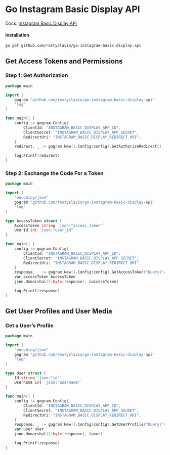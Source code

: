 # Go Instagram Basic Display API
Docs: [Instagram Basic Display API](https://developers.facebook.com/docs/instagram-basic-display-api)
#### Installation
```shell
go get github.com/rostyslavio/go-instagram-basic-display-api
```
## Get Access Tokens and Permissions
### Step 1: Get Authorization
```go
package main

import (
	gogram "github.com/rostyslavio/go-instagram-basic-display-api"
	"log"
)

func main() {
	config := gogram.Config{
		ClientId: "INSTAGRAM_BASIC_DISPLAY_APP_ID",
		ClientSecret: "INSTAGRAM_BASIC_DISPLAY_APP_SECRET",
		RedirectUri: "INSTAGRAM_BASIC_DISPLAY_REDIRECT_URI",
	}
	redirect, _ := gogram.New().Config(config).GetAuthorizeRedirect()

	log.Printf(redirect)
}
```
### Step 2: Exchange the Code For a Token
```go
package main

import (
	"encoding/json"
	gogram "github.com/rostyslavio/go-instagram-basic-display-api"
	"log"
)

type AccessToken struct {
	AccessToken string `json:"access_token"`
	UserId int `json:"user_id"`
}

func main() {
	config := gogram.Config{
		ClientId: "INSTAGRAM_BASIC_DISPLAY_APP_ID",
		ClientSecret: "INSTAGRAM_BASIC_DISPLAY_APP_SECRET",
		RedirectUri: "INSTAGRAM_BASIC_DISPLAY_REDIRECT_URI",
	}
	response, _ := gogram.New().Config(config).GetAccessToken("Query('code')")
	var accessToken AccessToken
	json.Unmarshal([]byte(response), &accessToken)

	log.Printf(response)
}
```

## Get User Profiles and User Media
### Get a User’s Profile
```go
package main

import (
	"encoding/json"
	gogram "github.com/rostyslavio/go-instagram-basic-display-api"
	"log"
)

type User struct {
	Id string `json:"id"`
	Username int `json:"username"`
}

func main() {
	config := gogram.Config{
		ClientId: "INSTAGRAM_BASIC_DISPLAY_APP_ID",
		ClientSecret: "INSTAGRAM_BASIC_DISPLAY_APP_SECRET",
		RedirectUri: "INSTAGRAM_BASIC_DISPLAY_REDIRECT_URI",
	}
	response, _ := gogram.New().Config(config).GetUserProfile("Query('access_token')", []string{"id", "username"})
	var user User
	json.Unmarshal([]byte(response), &user)

	log.Printf(response)
}
```
